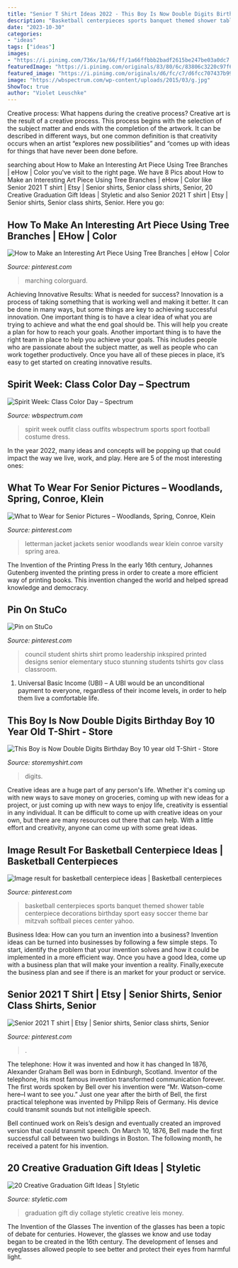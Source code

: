 ```yaml
---
title: "Senior T Shirt Ideas 2022 - This Boy Is Now Double Digits Birthday Boy 10 Year Old T-shirt"
description: "Basketball centerpieces sports banquet themed shower table centerpiece decorations birthday sport easy soccer theme bar mitzvah softball pieces center yahoo"
date: "2023-10-30"
categories:
- "ideas"
tags: ["ideas"]
images:
- "https://i.pinimg.com/736x/1a/66/ff/1a66ffbbb2badf2615be247be03a0dc7.jpg"
featuredImage: "https://i.pinimg.com/originals/83/80/6c/83806c3220c97f661a3c9fd14a61fba7.jpg"
featured_image: "https://i.pinimg.com/originals/d6/fc/c7/d6fcc707437b99db414ecc1c4db32127.jpg"
image: "https://wbspectrum.com/wp-content/uploads/2015/03/g.jpg"
ShowToc: true
author: "Violet Leuschke"
---
```



Creative process: What happens during the creative process?
Creative art is the result of a creative process. This process begins with the selection of the subject matter and ends with the completion of the artwork. It can be described in different ways, but one common definition is that creativity occurs when an artist “explores new possibilities” and “comes up with ideas for things that have never been done before.

	

		
searching about How to Make an Interesting Art Piece Using Tree Branches | eHow | Color you've visit to the right page. We have 8 Pics about How to Make an Interesting Art Piece Using Tree Branches | eHow | Color like Senior 2021 T shirt | Etsy | Senior shirts, Senior class shirts, Senior, 20 Creative Graduation Gift Ideas | Styletic and also Senior 2021 T shirt | Etsy | Senior shirts, Senior class shirts, Senior. Here you go:
		
    
## How To Make An Interesting Art Piece Using Tree Branches | EHow | Color

<img loading=lazy src="https://i.pinimg.com/originals/d6/fc/c7/d6fcc707437b99db414ecc1c4db32127.jpg" onerror="this.onerror=null;this.src='https://tse1.mm.bing.net/th?id=OIP.KWLns8sg3kK9r693pVYfhgHaFe&amp;pid=15.1';" alt="How to Make an Interesting Art Piece Using Tree Branches | eHow | Color">

_Source: pinterest.com_

>marching colorguard. 

	

Achieving Innovative Results: What is needed for success?
Innovation is a process of taking something that is working well and making it better. It can be done in many ways, but some things are key to achieving successful innovation. One important thing is to have a clear idea of what you are trying to achieve and what the end goal should be. This will help you create a plan for how to reach your goals. Another important thing is to have the right team in place to help you achieve your goals. This includes people who are passionate about the subject matter, as well as people who can work together productively. Once you have all of these pieces in place, it’s easy to get started on creating innovative results.

    
## Spirit Week: Class Color Day – Spectrum

<img loading=lazy src="https://wbspectrum.com/wp-content/uploads/2015/03/g.jpg" onerror="this.onerror=null;this.src='https://tse2.mm.bing.net/th?id=OIP.pTZ_rhnVDcrJJKwPAEwAGwAAAA&amp;pid=15.1';" alt="Spirit Week: Class Color Day – Spectrum">

_Source: wbspectrum.com_

>spirit week outfit class outfits wbspectrum sports sport football costume dress. 

	

In the year 2022, many ideas and concepts will be popping up that could impact the way we live, work, and play. Here are 5 of the most interesting ones:

    
## What To Wear For Senior Pictures – Woodlands, Spring, Conroe, Klein

<img loading=lazy src="https://i.pinimg.com/originals/bd/e7/93/bde7933776bb403f94be6382997c876e.jpg" onerror="this.onerror=null;this.src='https://tse4.mm.bing.net/th?id=OIP.5OISQT5sijkGGk1FObWzvAHaLI&amp;pid=15.1';" alt="What to Wear for Senior Pictures – Woodlands, Spring, Conroe, Klein">

_Source: pinterest.com_

>letterman jacket jackets senior woodlands wear klein conroe varsity spring area. 

	

The Invention of the Printing Press
In the early 16th century, Johannes Gutenberg invented the printing press in order to create a more efficient way of printing books. This invention changed the world and helped spread knowledge and democracy.

    
## Pin On StuCo

<img loading=lazy src="https://i.pinimg.com/originals/83/80/6c/83806c3220c97f661a3c9fd14a61fba7.jpg" onerror="this.onerror=null;this.src='https://tse4.mm.bing.net/th?id=OIP.U_x70RhnfzEpvImOKhDaIgHaNK&amp;pid=15.1';" alt="Pin on StuCo">

_Source: pinterest.com_

>council student shirts shirt promo leadership inkspired printed designs senior elementary stuco stunning students tshirts gov class classroom. 

	

1. Universal Basic Income (UBI) – A UBI would be an unconditional payment to everyone, regardless of their income levels, in order to help them live a comfortable life.

    
## This Boy Is Now Double Digits Birthday Boy 10 Year Old T-Shirt - Store

<img loading=lazy src="https://storemyshirt.com/wp-content/uploads/2021/04/this-boy-is-now-double-digits-birthday-boy-10-year-old-t-shirt.jpg" onerror="this.onerror=null;this.src='https://tse4.mm.bing.net/th?id=OIP.FC8rqMp1zd2gp9K7DLZQzgHaHa&amp;pid=15.1';" alt="This Boy is Now Double Digits Birthday Boy 10 year old T-Shirt - Store">

_Source: storemyshirt.com_

>digits. 

	

Creative ideas are a huge part of any person's life. Whether it's coming up with new ways to save money on groceries, coming up with new ideas for a project, or just coming up with new ways to enjoy life, creativity is essential in any individual. It can be difficult to come up with creative ideas on your own, but there are many resources out there that can help. With a little effort and creativity, anyone can come up with some great ideas.

    
## Image Result For Basketball Centerpiece Ideas | Basketball Centerpieces

<img loading=lazy src="https://i.pinimg.com/originals/aa/8b/65/aa8b65bce58a5264330c98dc88dec70d.jpg" onerror="this.onerror=null;this.src='https://tse4.mm.bing.net/th?id=OIP.akIjPuaaTNvAd5aBl7XvGgHaJ7&amp;pid=15.1';" alt="Image result for basketball centerpiece ideas | Basketball centerpieces">

_Source: pinterest.com_

>basketball centerpieces sports banquet themed shower table centerpiece decorations birthday sport easy soccer theme bar mitzvah softball pieces center yahoo. 

	

Business Idea: How can you turn an invention into a business?
Invention ideas can be turned into businesses by following a few simple steps. To start, identify the problem that your invention solves and how it could be implemented in a more efficient way. Once you have a good Idea, come up with a business plan that will make your invention a reality. Finally,execute the business plan and see if there is an market for your product or service.

    
## Senior 2021 T Shirt | Etsy | Senior Shirts, Senior Class Shirts, Senior

<img loading=lazy src="https://i.pinimg.com/736x/1a/66/ff/1a66ffbbb2badf2615be247be03a0dc7.jpg" onerror="this.onerror=null;this.src='https://tse4.mm.bing.net/th?id=OIP.Xult8nPJmgOI0bCd3zFi_wHaJ3&amp;pid=15.1';" alt="Senior 2021 T shirt | Etsy | Senior shirts, Senior class shirts, Senior">

_Source: pinterest.com_

>. 

	

The telephone: How it was invented and how it has changed
In 1876, Alexander Graham Bell was born in Edinburgh, Scotland. Inventor of the telephone, his most famous invention transformed communication forever. The first words spoken by Bell over his invention were “Mr. Watson–come here–I want to see you.” 
Just one year after the birth of Bell, the first practical telephone was invented by Philipp Reis of Germany. His device could transmit sounds but not intelligible speech. 

Bell continued work on Reis’s design and eventually created an improved version that could transmit speech. On March 10, 1876, Bell made the first successful call between two buildings in Boston. The following month, he received a patent for his invention.

    
## 20 Creative Graduation Gift Ideas | Styletic

<img loading=lazy src="https://styletic.com/wp-content/uploads/2016/04/graduation-gift-ideas/16-graduation-gift-ideas.jpg" onerror="this.onerror=null;this.src='https://tse1.mm.bing.net/th?id=OIP.HDFt8I-TzRBzDq8EjmF85QHaHa&amp;pid=15.1';" alt="20 Creative Graduation Gift Ideas | Styletic">

_Source: styletic.com_

>graduation gift diy collage styletic creative leis money. 

	

The Invention of the Glasses
The invention of the glasses has been a topic of debate for centuries. However, the glasses we know and use today began to be created in the 16th century. The development of lenses and eyeglasses allowed people to see better and protect their eyes from harmful light.

